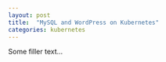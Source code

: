 ```yaml
---
layout: post
title:  "MySQL and WordPress on Kubernetes"
categories: kubernetes
---
```


Some filler text...


